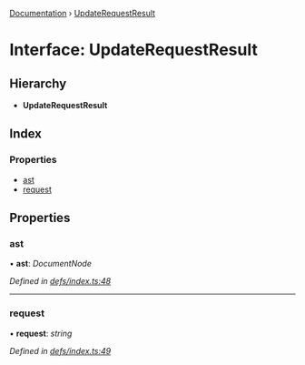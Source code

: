 [Documentation](../README.md) › [UpdateRequestResult](updaterequestresult.md)

# Interface: UpdateRequestResult

## Hierarchy

* **UpdateRequestResult**

## Index

### Properties

* [ast](updaterequestresult.md#ast)
* [request](updaterequestresult.md#request)

## Properties

###  ast

• **ast**: *DocumentNode*

*Defined in [defs/index.ts:48](https://github.com/badbatch/graphql-box/blob/9c9f902/packages/request-parser/src/defs/index.ts#L48)*

___

###  request

• **request**: *string*

*Defined in [defs/index.ts:49](https://github.com/badbatch/graphql-box/blob/9c9f902/packages/request-parser/src/defs/index.ts#L49)*
